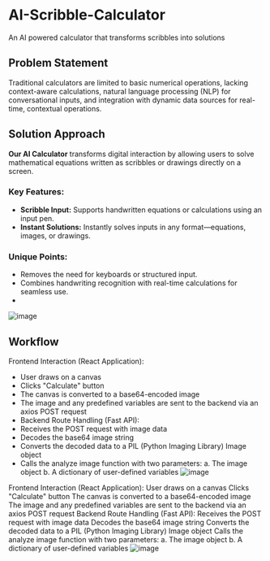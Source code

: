 # AI-Scribble-Calculator
An AI powered calculator that transforms scribbles into solutions 

## Problem Statement
Traditional calculators are limited to basic numerical operations, lacking context-aware calculations, natural language processing (NLP) for conversational inputs, and integration with dynamic data sources for real-time, contextual operations.

## Solution Approach
**Our AI Calculator** transforms digital interaction by allowing users to solve mathematical equations written as scribbles or drawings directly on a screen.  

### Key Features: 

- **Scribble Input:** Supports handwritten equations or calculations using an input pen.  
- **Instant Solutions:** Instantly solves inputs in any format—equations, images, or drawings.  

### Unique Points: 
- Removes the need for keyboards or structured input.  
- Combines handwriting recognition with real-time calculations for seamless use.
- 
![image](https://github.com/user-attachments/assets/90e6802d-ea83-4f54-8732-3272fbf07061)


## Workflow

Frontend Interaction (React Application):

- User draws on a canvas
- Clicks "Calculate" button
- The canvas is converted to a base64-encoded image
- The image and any predefined variables are sent to the backend via an axios POST request
- Backend Route Handling (Fast API):
- Receives the POST request with image data
- Decodes the base64 image string
- Converts the decoded data to a PIL (Python Imaging Library) Image object
- Calls the analyze image function with two parameters: a. The image object b. A dictionary of user-defined variables
![image](https://github.com/user-attachments/assets/1ca2dd6a-5290-46f5-90f1-abb935dd3cda)


Frontend Interaction (React Application):
User draws on a canvas
Clicks "Calculate" button
The canvas is converted to a base64-encoded image
The image and any predefined variables are sent to the backend via an axios POST request
Backend Route Handling (Fast API):
Receives the POST request with image data
Decodes the base64 image string
Converts the decoded data to a PIL (Python Imaging Library) Image object
Calls the analyze image function with two parameters: a. The image object b. A dictionary of user-defined variables
![image](https://github.com/user-attachments/assets/2276f9cc-9239-4171-b226-0dfd0334474a)

